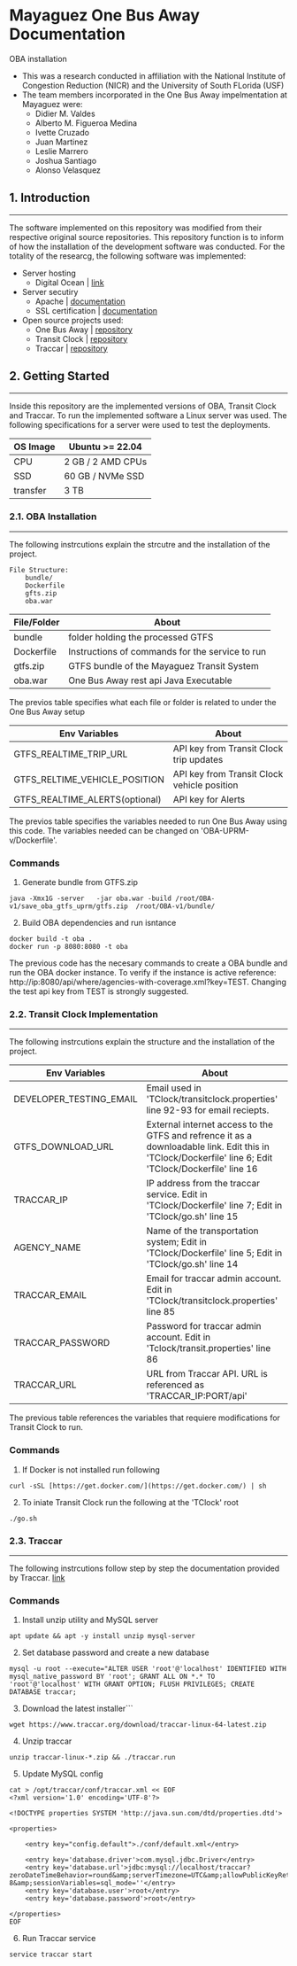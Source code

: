 # Mayaguez One Bus Away Documentation

OBA installation
- This was a research conducted in affiliation with the National Institute of Congestion Reduction (NICR) and the University of South FLorida (USF)
- The team members incorporated in the One Bus Away impelmentation at Mayaguez were:
	- Didier M. Valdes
	- Alberto M. Figueroa Medina
	- Ivette Cruzado
	- Juan Martinez
 	- Leslie Marrero 
	- Joshua Santiago
	- Alonso Velasquez
## 1. Introduction
---

The software implemented on this repository was modified from their respective original source repositories. This repository function is to inform of how the installation of the development software was conducted. For the totality of the researcg, the following software was implemented:
- Server hosting
	- Digital Ocean | [link](https://www.digitalocean.com/)
- Server secutiry
	- Apache | [documentation](https://www.digitalocean.com/community/tutorials/how-to-install-the-apache-web-server-on-ubuntu-20-04)
	- SSL certification | [documentation](https://www.digitalocean.com/community/tutorials/how-to-secure-apache-with-let-s-encrypt-on-ubuntu)
- Open source projects used:
	- One Bus Away | [repository](https://github.com/open-austin/onebusaway-docker)
	- Transit Clock | [repository](https://github.com/TheTransitClock/transitclockDocker)
	- Traccar | [repository](https://github.com/traccar/traccar-docker)

## 2. Getting Started
---
Inside this repository are the implemented versions of OBA, Transit Clock and Traccar. To run the implemented software a Linux server was used. The following specifications for a server were used to test the deployments.

| OS Image | Ubuntu >= 22.04   |
| -------- | ----------------- |
| CPU      | 2 GB / 2 AMD CPUs |
| SSD      | 60 GB / NVMe SSD  |
| transfer | 3 TB              |

### 2.1. OBA Installation
---
The following instrcutions explain the strcutre and the installation of the project.

```
File Structure:
	bundle/
	Dockerfile
	gfts.zip
	oba.war
```

| File/Folder | About                                           |
| ----------- | ----------------------------------------------- |
| bundle      | folder holding the processed GTFS               |
| Dockerfile  | Instructions of commands for the service to run |
| gtfs.zip    | GTFS bundle of the Mayaguez Transit System      |
| oba.war     | One Bus Away rest api Java Executable           |
The previos table specifies what each file or folder is related to under the One Bus Away setup

| Env Variables                  | About                                       |
| ------------------------------ | ------------------------------------------- |
| GTFS_REALTIME_TRIP_URL         | API key from Transit Clock trip updates     |
| GTFS_RELTIME_VEHICLE_POSITION  | API key from Transit Clock vehicle position |
| GTFS_REALTIME_ALERTS(optional) | API key for Alerts                          |
The previos table specifies the variables needed to run One Bus Away using this code. The variables needed can be changed on 'OBA-UPRM-v/Dockerfile'.

### Commands
1. Generate bundle from GTFS.zip
```
java -Xmx1G -server   -jar oba.war -build /root/OBA-v1/save_oba_gtfs_uprm/gtfs.zip  /root/OBA-v1/bundle/
```

2. Build OBA dependencies and run isntance
```
docker build -t oba .
docker run -p 8080:8080 -t oba
```
The previous code has the necesary commands to create a OBA bundle and run the OBA docker instance. To verify if the instance is active reference: http://ip:8080/api/where/agencies-with-coverage.xml?key=TEST. Changing the test api key from TEST is strongly suggested.

### 2.2. Transit Clock Implementation
---
The following instrcutions explain the structure and the installation of the project.

| Env Variables           | About                                                                                                                                                  |
| ----------------------- | ------------------------------------------------------------------------------------------------------------------------------------------------------ |
| DEVELOPER_TESTING_EMAIL | Email used in 'TClock/transitclock.properties' line 92-93 for email reciepts.                                                                          |
| GTFS_DOWNLOAD_URL       | External internet access to the GTFS and refrence it as a downloadable link. Edit this in 'TClock/Dockerfile' line 6; Edit 'TClock/Dockerfile' line 16 |
| TRACCAR_IP              | IP address from the traccar service. Edit in 'TClock/Dockerfile' line 7; Edit in 'TClock/go.sh' line 15                                                |
| AGENCY_NAME             | Name of the transportation system; Edit in 'TClock/Dockerfile' line 5; Edit in 'TClock/go.sh' line 14                                                  |
| TRACCAR_EMAIL           | Email for traccar admin account. Edit in 'TClock/transitclock.properties' line 85                                                                      |
| TRACCAR_PASSWORD        | Password for traccar admin account. Edit in 'Tclock/transit.properties' line 86                                                                        |
| TRACCAR_URL             | URL from Traccar API. URL is referenced as 'TRACCAR_IP:PORT/api'                                                                                       |
The previous table references the variables that requiere modifications for Transit Clock to run.
### Commands

1. If Docker is not installed run following

```
curl -sSL [https://get.docker.com/](https://get.docker.com/) | sh
```

2. To iniate Transit Clock run the following at the 'TClock' root
```
./go.sh
```


### 2.3. Traccar
---
The following instrcutions follow step by step the documentation provided by Traccar. [link](https://www.traccar.org/install-digitalocean/)
### Commands

1. Install unzip utility and MySQL server
```
apt update && apt -y install unzip mysql-server
```

2. Set database password and create a new database
```
mysql -u root --execute="ALTER USER 'root'@'localhost' IDENTIFIED WITH mysql_native_password BY 'root'; GRANT ALL ON *.* TO 'root'@'localhost' WITH GRANT OPTION; FLUSH PRIVILEGES; CREATE DATABASE traccar;
```

3. Download the latest installer```
```
wget https://www.traccar.org/download/traccar-linux-64-latest.zip
```

4. Unzip traccar
```
unzip traccar-linux-*.zip && ./traccar.run
```

5. Update MySQL config
```
cat > /opt/traccar/conf/traccar.xml << EOF
<?xml version='1.0' encoding='UTF-8'?>

<!DOCTYPE properties SYSTEM 'http://java.sun.com/dtd/properties.dtd'>

<properties>

    <entry key="config.default">./conf/default.xml</entry>

    <entry key='database.driver'>com.mysql.jdbc.Driver</entry>
    <entry key='database.url'>jdbc:mysql://localhost/traccar?zeroDateTimeBehavior=round&amp;serverTimezone=UTC&amp;allowPublicKeyRetrieval=true&amp;useSSL=false&amp;allowMultiQueries=true&amp;autoReconnect=true&amp;useUnicode=yes&amp;characterEncoding=UTF-8&amp;sessionVariables=sql_mode=''</entry>
    <entry key='database.user'>root</entry>
    <entry key='database.password'>root</entry>

</properties>
EOF
```

6. Run Traccar service
```
service traccar start
```
